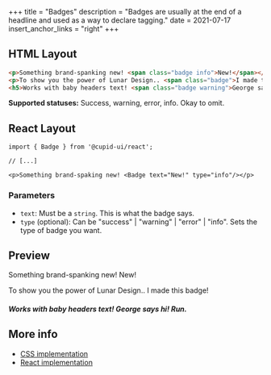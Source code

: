 +++
title = "Badges"
description = "Badges are usually at the end of a headline and used as a way to declare tagging."
date = 2021-07-17
insert_anchor_links = "right"
+++

## HTML Layout
```html
<p>Something brand-spanking new! <span class="badge info">New!</span></p>
<p>To show you the power of Lunar Design.. <span class="badge">I made this badge!</span></p>
<h5>Works with baby headers text! <span class="badge warning">George says hi! Run.</span></h5>
```

**Supported statuses:** Success, warning, error, info. Okay to omit.

## React Layout
```tsx
import { Badge } from '@cupid-ui/react';

// [...]

<p>Something brand-spaking new! <Badge text="New!" type="info"/></p>
```

### Parameters
- `text`: Must be a `string`. This is what the badge says.
- `type` (optional): Can be "success" | "warning" | "error" | "info". Sets the type of badge you want.

## Preview
<p>Something brand-spanking new! <span class="badge info">New!</span></p>
<p>To show you the power of Lunar Design.. <span class="badge">I made this badge!</span></p>
<h5>Works with baby headers text! <span class="badge warning">George says hi! Run.</span></h5>

## More info
- [CSS implementation](https://github.com/designbylunar/cupid-ui/blob/main/css/src/layout/badge.css)
- [React implementation](https://github.com/designbylunar/cupid-ui/blob/main/react/src/components/layout/badge.tsx)

